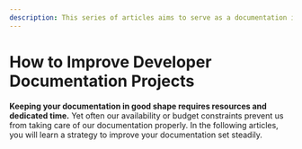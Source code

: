 ```yaml
---
description: This series of articles aims to serve as a documentation improvement guide.
---
```


# How to Improve Developer Documentation Projects

**Keeping your documentation in good shape requires resources and dedicated time.** Yet often our availability or budget constraints prevent us from taking care of our documentation properly. In the following articles, you will learn a strategy to improve your documentation set steadily.
